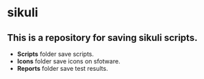 # sikuli
This is a repository for saving sikuli scripts.
--- 
- **Scripts** folder save scripts.
- **Icons** folder save icons on sfotware.
- **Reports** folder save test results.
